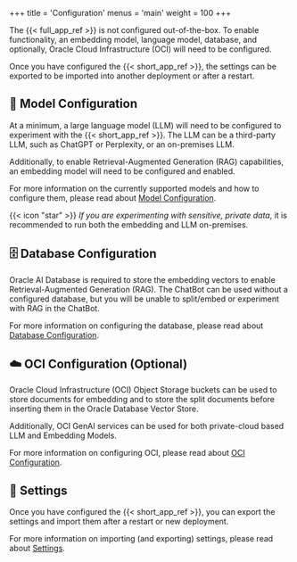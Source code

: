 +++
title = 'Configuration'
menus = 'main'
weight = 100
+++

<!--
Copyright (c) 2024, 2025, Oracle and/or its affiliates.
Licensed under the Universal Permissive License v1.0 as shown at http://oss.oracle.com/licenses/upl.
-->

The {{< full_app_ref >}} is not configured out-of-the-box. To enable functionality, an embedding model, language model, database, and optionally, Oracle Cloud Infrastructure (OCI) will need to be configured.

Once you have configured the {{< short_app_ref >}}, the settings can be exported to be imported into another deployment or after a restart.

## 🤖 Model Configuration

At a minimum, a large language model (LLM) will need to be configured to experiment with the {{< short_app_ref >}}. The LLM can be a third-party LLM, such as ChatGPT or Perplexity, or an on-premises LLM.

Additionally, to enable Retrieval-Augmented Generation (RAG) capabilities, an embedding model will need to be configured and enabled.

For more information on the currently supported models and how to configure them, please read about [Model Configuration](model_config/).

{{< icon "star" >}} _If you are experimenting with sensitive, private data_, it is recommended to run both the embedding and LLM on-premises.

## 🗄️ Database Configuration

Oracle AI Database is required to store the embedding vectors to enable Retrieval-Augmented Generation (RAG). The ChatBot can be used without a configured database, but you will be unable to split/embed or experiment with RAG in the ChatBot.

For more information on configuring the database, please read about [Database Configuration](db_config/).

## ☁️ OCI Configuration (Optional)

Oracle Cloud Infrastructure (OCI) Object Storage buckets can be used to store documents for embedding and to store the split documents before inserting them in the Oracle Database Vector Store.

Additionally, OCI GenAI services can be used for both private-cloud based LLM and Embedding Models.

For more information on configuring OCI, please read about [OCI Configuration](oci_config/).

## 💾 Settings

Once you have configured the {{< short_app_ref >}}, you can export the settings and import them after a restart or new deployment.

For more information on importing (and exporting) settings, please read about [Settings](settings/).
